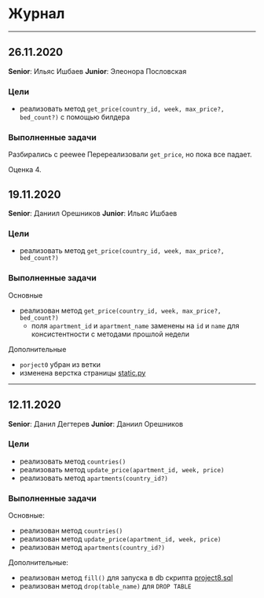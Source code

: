 # Журнал

---

## 26.11.2020

**Senior**: Ильяс Ишбаев
**Junior**: Элеонора Пословская

### Цели

- реализовать метод `get_price(country_id, week, max_price?, bed_count?)` с помощью билдера

### Выполненные задачи

Разбирались с peewee
Перереализовали `get_price`, но пока все падает.  

Оценка 4.



## 19.11.2020

**Senior**: Даниил Орешников
**Junior**: Ильяс Ишбаев

### Цели

- реализовать метод `get_price(country_id, week, max_price?, bed_count?)`

### Выполненные задачи

Основные
- реализован метод `get_price(country_id, week, max_price?, bed_count?)`
    - поля `apartment_id` и `apartment_name` заменены на `id` и `name` для консистентности с методами прошлой недели

Дополнительные
- `porject0` убран из ветки
- изменена верстка страницы [static.py](project8/static.py)

---

## 12.11.2020

**Senior**: Данил Дегтерев
**Junior**: Даниил Орешников

### Цели

- реализовать метод `countries()`
- реализовать метод `update_price(apartment_id, week, price)`
- реализовать метод `apartments(country_id?)`

### Выполненные задачи

Основные:
- реализован метод `countries()`
- реализован метод `update_price(apartment_id, week, price)`
- реализован метод `apartments(country_id?)`

Дополнительные:
- реализован метод `fill()` для запуска в db скрипта [project8.sql](project8/project8.sql)
- реализован метод `drop(table_name)` для `DROP TABLE`